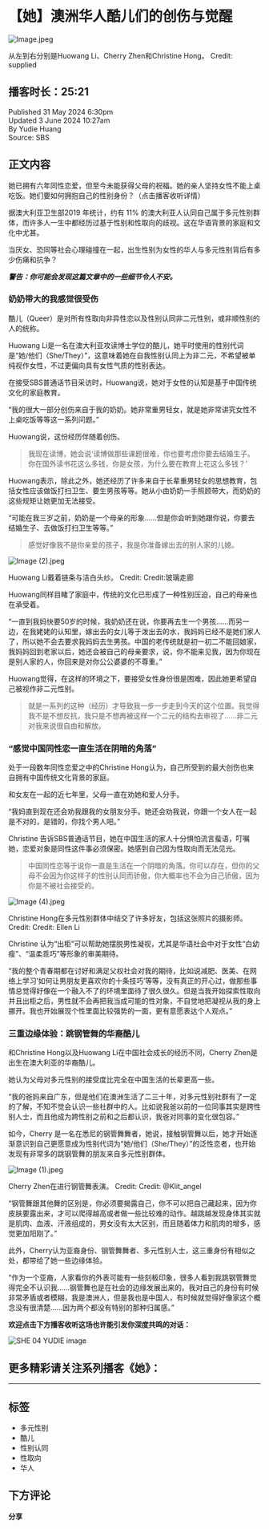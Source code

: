 # 【她】澳洲华人酷儿们的创伤与觉醒

![Image.jpeg](https://images.sbs.com.au/dims4/default/0871e12/2147483647/strip/true/crop/4096x2304+0+281/resize/1280x720!/quality/90/?url=http%3A%2F%2Fsbs-au-brightspot.s3.amazonaws.com%2Fa8%2F29%2F18eb70c04ce888135cb20eeb91b1%2Fimage.jpeg&imwidth=1280)

从左到右分别是Huowang Li、Cherry Zhen和Christine Hong。 Credit: supplied

## 播客时长：25:21

Published 31 May 2024 6:30pm  
Updated 3 June 2024 10:27am  
By Yudie Huang  
Source: SBS

## 正文内容

她已拥有六年同性恋爱，但至今未能获得父母的祝福。她的亲人坚持女性不能上桌吃饭。她们要如何拥抱自己的性别身份？（点击播客收听详情）

据澳大利亚卫生部2019 年统计，约有 11% 的澳大利亚人认同自己属于多元性别群体，而许多人一生中都经历过基于性别和性取向的歧视。这在华语背景的家庭和文化中尤甚。

当厌女、恐同等社会心理碰撞在一起，出生性别为女性的华人与多元性别背后有多少伤痛和抗争？

**_警告：你可能会发现这篇文章中的一些细节令人不安。_**

### 奶奶带大的我感觉很受伤

酷儿（Queer）是对所有性取向非异性恋以及性别认同非二元性别，或非顺性别的人的统称。

Huowang Li是一名在澳大利亚攻读博士学位的酷儿，她平时使用的性别代词是“她/他们（She/They）”，这意味着她在自我性别认同上为非二元，不希望被单纯视作女性，不过更偏向具有女性气质的性别表达。

在接受SBS普通话节目采访时，Huowang说，她对于女性的认知是基于中国传统文化的家庭教育。

“我的很大一部分创伤来自于我的奶奶。她非常重男轻女，就是她非常讲究女性不上桌吃饭等等这一系列问题。”

Huowang说，这份经历伴随着创伤。

> 我现在读博，她会说‘读博做那些课题很难，你也要考虑你要去结婚生子。你在国外读书花这么多钱，你是女孩，为什么要在教育上花这么多钱？’

Huowang表示，除此之外，她还经历了许多来自于长辈重男轻女的思想教育，包括女性应该做饭打扫卫生、要生男孩等等。她从小由奶奶一手照顾带大，而奶奶的这些规矩让她更加无法接受。

“可能在我三岁之前，奶奶是一个母亲的形象......但是你会听到她跟你说，你要去结婚生子、去做饭打扫卫生等等。”

> 感觉好像我不是你亲爱的孩子，我是你准备嫁出去的别人家的儿媳。

![Image (2).jpeg](https://images.sbs.com.au/21/6b/299f120042d5b1975e7f61a59a1d/image-2.jpeg?imwidth=1280)

Huowang Li戴着链条与洁白头纱。 Credit: Credit:玻璃走廊

Huowang同样目睹了家庭中，传统的文化已形成了一种性别压迫，自己的母亲也在承受着。

“一直到我妈快要50岁的时候，我奶奶还在说，你要再去生一个男孩......而另一边，在我姥姥的认知里，嫁出去的女儿等于泼出去的水，我妈妈已经不是她们家人了，所以她不会去要求我妈妈去生男孩。中国的老传统就是初一初二不能回娘家，我妈妈回到老家以后，她还会被自己的母亲要求，说，你不能来见我，因为你现在是别人家的人，你回来是对你公公婆婆的不尊重。”

Huowang觉得，在这样的环境之下，要接受女性身份很是困难，因此她更希望自己被视作非二元性别。

> 就是一系列的这种（经历）才导致我一步一步走到今天的这个位置。我觉得我不是不想反抗，我只是不想再被这样一个二元的结构去审视了......非二元对我来说很自由和解放。

### “感觉中国同性恋一直生活在阴暗的角落”

处于一段数年同性恋爱之中的Christine Hong认为，自己所受到的最大创伤也来自拥有中国传统文化背景的家庭。

和女友在一起的近七年里，父母一直在劝她和爱人分手。

“我妈直到现在还会劝我跟我的女朋友分手。她还会劝我说，你跟一个女人在一起是不对的，是错的，你找个男人吧。”

Christine 告诉SBS普通话节目，她在中国生活的家人十分惧怕流言蜚语，叮嘱她，恋爱对象是同性这件事必须保密。她感到自己因为性取向而无法见光。

> 中国同性恋等于说你一直是生活在一个阴暗的角落。你可以存在，但你的父母不会因为你这样子的性别认同而骄傲，你大概率也不会为自己骄傲，因为你是不被社会接受的。

![Image (4).jpeg](https://images.sbs.com.au/e4/55/0ca7ab084435b29e32fb97b05997/image-4.jpeg?imwidth=1280)

Christine Hong在多元性别群体中结交了许多好友，包括这张照片的摄影师。 Credit: Credit: Ellen Li

Christine 认为“出柜”可以帮助她摆脱男性凝视，尤其是华语社会中对于女性“白幼瘦”、“温柔乖巧”等形象的审美期待。

“我的整个青春期都在讨好和满足父权社会对我的期待，比如说减肥、医美、在网络上学习’如何让男朋友更喜欢你的十条技巧’等等，没有真正的开心过，做那些事情总觉得好像在一个融入不了的环境里面待了很久很久。但是当我开始探索性取向并且出柜之后，男性就不会再把我当成可能的性对象，不自觉地把凝视从我的身上挪开。我也开始展现个性里面比较强势的一面，更有意愿表达个人观点。”

### 三重边缘体验：跳钢管舞的华裔酷儿

和Christine Hong以及Huowang Li在中国社会成长的经历不同，Cherry Zhen是出生在澳大利亚的华裔酷儿。

她认为父母对多元性别的接受度比完全在中国生活的长辈更高一些。

“我的爸妈来自广东，但是他们在澳洲生活了二三十年，对多元性别社群有了一定的了解，不知不觉会认识一些社群中的人。比如说我爸以前的一位同事其实是跨性别人士，而且他成为跨性别之前和之后都认识，我爸对同事的变化很包容。”

如今，Cherry 是一名在悉尼的钢管舞舞者，她说，接触钢管舞以后，她才开始逐渐意识到自己更愿意成为性别代词为“她/他们（She/They）”的泛性恋者，也开始发现有非常多的跳钢管舞的朋友来自多元性别群体。

![Image (1).jpeg](https://images.sbs.com.au/35/8a/5ebfd1a748679e3e76df9873ee59/image-1.jpeg?imwidth=1280)

Cherry Zhen在进行钢管舞表演。 Credit: Credit: @Klit\_angel

“钢管舞跟其他舞的区别是，你必须要揭露自己，你不可以把自己藏起来，因为你皮肤要露出来，才可以爬得越高或者做一些比较难的动作。越跳越发现身体其实就是肌肉、血液、汗液组成的，男女没有太大区别，而且随着体力和肌肉的增多，感觉更加阳刚了。”

此外，Cherry认为亚裔身份、钢管舞舞者、多元性别人士，这三重身份有相似之处，都带给了她一些边缘体验。

“作为一个亚裔，人家看你的外表可能有一些刻板印象，很多人看到我跳钢管舞觉得完全不认识我......钢管舞也是在社会的边缘发展出来的。我对自己的身份有时候非常矛盾或者模糊，我是澳洲人，但是我也是中国人，有时候就觉得好像家这个概念没有很清楚......因为两个都没有特别的那种归属感。”

**欢迎点击下方播客收听这场也许能引发你深度共鸣的对话：**

![SHE 04 YUDIE image](https://images.sbs.com.au/dims4/default/0871e12/2147483647/strip/true/crop/4096x2304+0+281/resize/1280x720!/quality/90/?url=http%3A%2F%2Fsbs-au-brightspot.s3.amazonaws.com%2Fa8%2F29%2F18eb70c04ce888135cb20eeb91b1%2Fimage.jpeg&imwidth=600)

## **更多精彩请关注系列播客《她》：**

---

## 标签
- 多元性别
- 酷儿
- 性别认同
- 性取向
- 华人

## 下方评论
**分享**